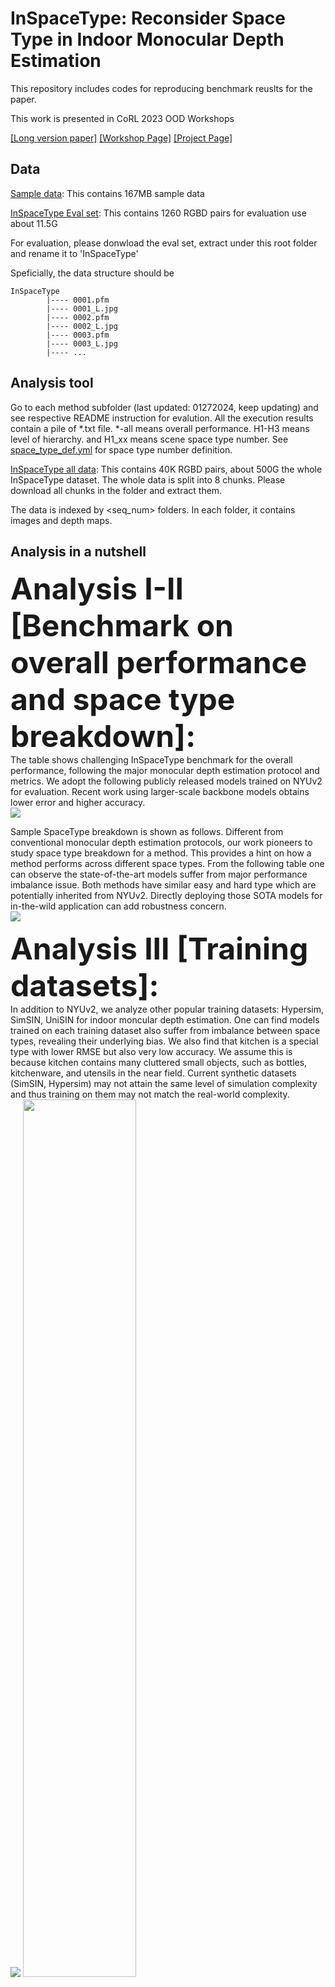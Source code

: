 # <div align=""> InSpaceType: Reconsider Space Type in Indoor Monocular Depth Estimation </div>

This repository includes codes for reproducing benchmark reuslts for the paper.

This work is presented in CoRL 2023 OOD Workshops

[[Long version paper]](https://arxiv.org/abs/2309.13516) [[Workshop Page]](https://openreview.net/forum?id=SYz0lN3n0H) [[Project Page]](https://depthcomputation.github.io/DepthPublic/)

## <div align="">Data</div>

[Sample data](https://drive.google.com/file/d/1ePsiverqYofCwuZJv98tLPWSj8bNU3ne/view?usp=sharing): This contains 167MB sample data

[InSpaceType Eval set](https://drive.google.com/file/d/1d3DiLPVEEk-hRvhaEfSK6adu5DPBdlF-/view?usp=sharing): This contains 1260 RGBD pairs for evaluation use about 11.5G

For evaluation, please donwload the eval set, extract under this root folder and rename it to 'InSpaceType'

Speficially, the data structure should be

```
InSpaceType
        |---- 0001.pfm
        |---- 0001_L.jpg
        |---- 0002.pfm
        |---- 0002_L.jpg
        |---- 0003.pfm
        |---- 0003_L.jpg
        |---- ...
```

## <div align="">Analysis tool</div>

Go to each method subfolder (last updated: 01272024, keep updating) and see respective README instruction for evalution. All the execution results contain a pile of *.txt file. *-all means overall performance. H1-H3 means level of hierarchy. and H1_xx means scene space type number. See [space_type_def.yml](https://github.com/DepthComputation/InSpaceType_Benchmark/blob/main/space_type_def.yml) for space type number definition.


[InSpaceType all data](https://drive.google.com/drive/folders/1EjdInytpvYWBT3BmQIDsTzFyP0dngP1U?usp=sharing): This contains 40K RGBD pairs, about 500G the whole InSpaceType dataset. The whole data is split into 8 chunks. Please download all chunks in the folder and extract them.

The data is indexed by <seq_num> folders. In each folder, it contains images and depth maps.




## <div align="">Analysis in a nutshell</div>

<font size="45"> **Analysis I-II [Benchmark on overall performance and space type breakdown]:**</font><br>
The table shows challenging InSpaceType benchmark for the overall performance, following the major monocular depth estimation protocol and metrics. We adopt the following publicly released models trained on NYUv2 for evaluation. Recent work using larger-scale backbone models obtains lower error and higher accuracy.<br>
<img src='pics/overall.png'><br>

Sample SpaceType breakdown is shown as follows. Different from conventional monocular depth estimation protocols, our work pioneers to study space type breakdown for a method. This provides a hint on how a method performs across different space types. From the following table one can observe the state-of-the-art models suffer from major performance imbalance issue. Both methods have similar easy and hard type which are potentially inherited from NYUv2. Directly deploying those SOTA models for in-the-wild application can add robustness concern.<br>
<img src='pics/type.png'><br>

<font size="45">**Analysis III [Training datasets]:**</font><br>
In addition to NYUv2, we analyze other popular training datasets: Hypersim, SimSIN, UniSIN for indoor moncular depth estimation. One can find models trained on each training dataset also suffer from imbalance between space types, revealing their underlying bias. We also find that kitchen is a special type with lower RMSE but also very low accuracy. We assume this is because kitchen contains many cluttered small objects, such as bottles, kitchenware, and utensils in the near field. Current synthetic datasets (SimSIN, Hypersim) may not attain the same level of simulation complexity and thus training on them may not match the real-world complexity.<br>
<img src='pics/dataset-1.png'>
<img src='pics/dataset-2.png' width=60%>
<br>

<font size="45">**Analysis IV-V [Dataset fitting and bias mitigation]:**</font><br>
We first creat a larger InSpaceType training set and study a dataset fitting problem. This aims to show how each space type fits when training all the types together and attempts to observe concordance between types. From the table large room and lounge are large-size spaces and naturally result in slightly higher RMSE. It is worth noting that there is an apparent trend: for errors, larger rooms and longer ranges tend to have a higher estimation error; for accuracy, arbitrarily arranged small objects in the near field are challenging, a frequent scenario for kitchen.<br>
<img src='pics/fitting.png' width=75%>
<br>

We then study three different strategies to alleviate type imbalanceL meta-learning (ML), class reweighting (CR), and class-balance sampler (CBS). One can find CBS and ML are better strategies to attain lower standard deviation across types (t-STD) and better overall performance. Though CR attains lower t-STD, its overall performance drop as well. This is because CR could harm head-class performances as observed in literature.<br>
<img src='pics/mitigation.png' width=75%><br>


<font size="45">**Analysis VI [Intra-group generalization]**</font><br>
We next investigate generalization to unseen types. We divide the whole InSpaceType training set into different splits, train on each division, and then evaluate on InSpaceType eval split. The whole training set is divided into three groups based on similarity between types and concerns a situation where one collects training data almost in the same functionality that matches the primary application scenarios without considering different user scenarios. The left half shows generalization to other types, and the right half shows evaluation on different depth ranges. Training on specific groups can produce good performance on its dedicated types. However, one can observe training on only some types encounters severe issues in generalization to other unseen types, which further reveal high variation between different indoor environments, and pretrained knowledge on some types may not easily transfer to other types.<br>
<img src='pics/group.png'><br>

<font size="45">**Conclusion:**</font><br>
Unlike previous methods that focus on algorithmic developments, we are the first work to consider space types in indoor monocular depth estimation for robustness and practicability in deployment. We point out limitations in previous evaluations where performance variances across types are overlooked and present a novel dataset, InSpaceType, along with a hierarchical space type definition to facilitate our study. We give thorough studies to analyze and benchmark performance based on space types. Ten high-performing methods are examined, and we find they suffer from severe performance imbalance between space types. We analyze a total of 4 training datasets and enumerate their strength and weakness space types. 3 popular strategies, namely, class reweighting, type-balanced sampler, and meta-learning, are studied to mitigate imbalance. Further, we find generalization to unseen space types challenging due to high diversity of objects and mismatched scales across types. Overall, this work pursues a practical purpose and emphasizes the importance of this usually overlooked factor- space type in indoor environments. We call for attention to safety concerns for model deployment without considering performance variance across space types.<br>

<font size="45">**Sample heirarchy labeling and breakdown**</font><br>
<img src='pics/heirarchy.png'>


Please refer to the paper and the supplementary for the full results.

## <div align="">Bibtex</div>

If you find our work useful, please consider to cite our work 

    @article{wu2023inspacetype,
          title={InSpaceType: Reconsider Space Type in Indoor Monocular Depth Estimation},
          author={Wu, Cho-Ying and Gao, Quankai and Hsu, Chin-Cheng and Wu, Te-Lin and Chen, Jing-Wen and Neumann, Ulrich},
          journal={arXiv preprint arXiv:2309.13516},
          year={2023}
        }


## License
The dataset is CC BY-SA 4.0 licensed.
